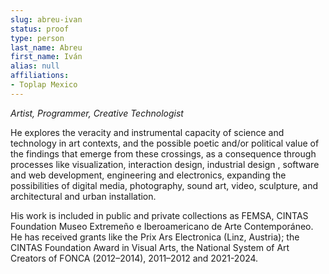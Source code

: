 ```yaml
---
slug: abreu-ivan
status: proof
type: person
last_name: Abreu
first_name: Iván
alias: null
affiliations:
- Toplap Mexico
---
```


*Artist, Programmer, Creative Technologist*

He explores the veracity and instrumental capacity of science and technology in art contexts, and the possible poetic and/or political value of the findings that emerge from these crossings, as a consequence through processes like visualization, interaction design, industrial design , software and web development, engineering and electronics, expanding the possibilities of digital media, photography, sound art, video, sculpture, and architectural and urban installation.

His work is included in public and private collections as FEMSA, CINTAS Foundation Museo Extremeño e Iberoamericano de Arte Contemporáneo. He has received grants like the Prix Ars Electronica (Linz, Austria); the CINTAS Foundation Award in Visual Arts, the National System of Art Creators of FONCA (2012–2014), 2011–2012 and 2021-2024.
